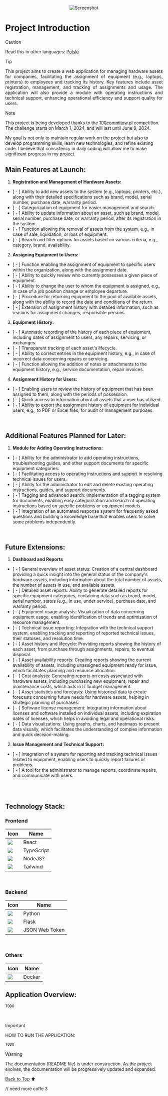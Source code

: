 <p align="center">
  <a >
    <img src="./assets/banner/banner_1.png"
         alt="Screenshot">
  </a>
</p>

# Project Introduction 
<a name="top"></a>


> [!CAUTION]
>
> Read this in other languages: [Polski](README.pl.md)

> [!TIP]
>
> <p align="justify">
>  This project aims to create a web application for managing hardware assets for companies, facilitating the assignment of equipment (e.g., laptops, printers) to employees and tracking its history. Key features include asset registration, management, and tracking of assignments and usage. The application will also provide a module with operating instructions and technical support, enhancing operational efficiency and support quality for users. </p>



> [!NOTE]
>
> This project is being developed thanks to the [100commitow.pl](https://100commitow.pl) competition. The challenge starts on March 1, 2024, and will last until June 9, 2024.
>
> My goal is not only to maintain regular work on the project but also to develop programming skills, learn new technologies, and refine existing code. I believe that consistency in daily coding will allow me to make significant progress in my project.


## Main Features at Launch:

1. **Registration and Management of Hardware Assets:**
- [ - ] Ability to add new assets to the system (e.g., laptops, printers, etc.), along with their detailed specifications such as brand, model, serial number, purchase date, warranty period.
- [ - ] Categorization of equipment for easier management and search.
- [ - ] Ability to update information about an asset, such as brand, model, serial number, purchase date, or warranty period, after its registration in the system.
- [ - ] Function allowing the removal of assets from the system, e.g., in case of sale, liquidation, or loss of equipment.
- [ - ] Search and filter options for assets based on various criteria, e.g., category, brand, availability.

2. **Assigning Equipment to Users:**
- [ - ] Function enabling the assignment of equipment to specific users within the organization, along with the assignment date.
- [ - ] Ability to quickly review who currently possesses a given piece of equipment.
- [ - ] Ability to change the user to whom the equipment is assigned, e.g., in case of a job position change or employee departure.
- [ - ] Procedure for returning equipment to the pool of available assets, along with the ability to record the date and conditions of the return.
- [ - ] Extension of assignment history with detailed information, such as reasons for assignment changes, responsible persons.

3. **Equipment History:**
- [ - ] Automatic recording of the history of each piece of equipment, including dates of assignment to users, any repairs, servicing, or exchanges.
- [ - ] Transparent tracking of each asset's lifecycle.
- [ - ] Ability to correct entries in the equipment history, e.g., in case of incorrect data concerning repairs or servicing.
- [ - ] Function allowing the addition of notes or attachments to the equipment history, e.g., service documentation, repair invoices.

4. **Assignment History for Users:**
- [ - ] Enabling users to review the history of equipment that has been assigned to them, along with the periods of possession.
- [ - ] Quick access to information about all assets that a user has utilized.
- [ - ] Ability to export the assignment history of equipment for individual users, e.g., to PDF or Excel files, for audit or management purposes.

<br> 

## Additional Features Planned for Later:
1. **Module for Adding Operating Instructions:**
- [ - ] Ability for the administrator to add operating instructions, troubleshooting guides, and other support documents for specific equipment categories.
- [ - ] Facilitating access to operating instructions and support in resolving technical issues for users.
- [ - ] Ability for the administrator to edit and delete existing operating instructions, guides, and support documents.
- [ - ] Tagging and advanced search: Implementation of a tagging system for documents, enabling easy categorization and search of operating instructions based on specific problems or equipment models.
- [ - ] Integration of an automated response system for frequently asked questions and building a knowledge base that enables users to solve some problems independently.

<br>

## Future Extensions:
1. **Dashboard and Reports**
- [ - ] General overview of asset status: Creation of a central dashboard providing a quick insight into the general status of the company's hardware assets, including information about the total number of assets, the number of assets in use, and available assets.
- [ - ] Detailed asset reports: Ability to generate detailed reports for specific equipment categories, containing data such as brand, model, serial number, status (e.g., in use, under service), purchase date, and warranty period.
- [ - ] Equipment usage analysis: Visualization of data concerning equipment usage, enabling identification of trends and optimization of resource management.
- [ - ] Technical issue reporting: Integration with the technical support system, enabling tracking and reporting of reported technical issues, their statuses, and resolution time.
- [ - ] Asset history and lifecycle: Providing reports showing the history of each asset, from purchase through assignments, repairs, to eventual disposal.
- [ - ] Asset availability reports: Creating reports showing the current availability of assets, including unassigned equipment ready for issue, which facilitates planning and resource allocation.
- [ - ] Cost analysis: Generating reports on costs associated with hardware assets, including purchasing new equipment, repair and maintenance costs, which aids in IT budget management.
- [ - ] Asset statistics and forecasts: Using historical data to create forecasts concerning future needs for hardware assets, helping in strategic planning of purchases.
- [ - ] Software license management: Integrating information about licenses and software installed on individual assets, including expiration dates of licenses, which helps in avoiding legal and operational risks.
- [ - ] Data visualizations: Using graphs, charts, and heatmaps to present data visually, which facilitates the understanding of complex information and quick decision-making.

2. **Issue Management and Technical Support:**
- [ - ] Integration of a system for reporting and tracking technical issues related to equipment, enabling users to quickly report failures or problems.
- [ - ] A tool for the administrator to manage reports, coordinate repairs, and communicate with users.

<br>
<br>

## Technology Stack:

### Frontend
| Icon                                                  | Name                              |
| ------------------------------------------------------- | ---------------------------------------- |
| <img src="./assets/logo/react_icon.png">                           | React   |
| <img src="./assets/logo/typescript_icon.png">                           | TypeScript   |
| <img src="./assets/logo/nodejs_icon.png">                       | NodeJS?  |
| <img src="./assets/logo/tailwind_icon.png">                        | Tailwind   |

<br>

### Backend
| Icon                                                    | Name                              |
| ------------------------------------------------------- | ---------------------------------------- |
| <img src="./assets/logo/python_icon.png">                         | Python   |
| <img src="./assets/logo/flask_icon.png">                         | Flask   |
| <img src="./assets/logo/jwt_icon.png">                           | JSON Web Token   |

<br>

### Others
| Icon                                                    | Name                              |
| ------------------------------------------------------- | ---------------------------------------- |
| <img src="./assets/logo/docker_icon.png">                         | Docker   |


## Application Overview:

```bash
TODO
```
<br>

> [!IMPORTANT]
>
>  HOW TO RUN THE APPLICATION:
> ```bash
> TODO
> ```

> [!WARNING]
>
> The documentation (README file) is under construction. As the project evolves, the documentation will be progressively updated and expanded.

[Back to Top](#top) ⬆️

// need more coffe 3
